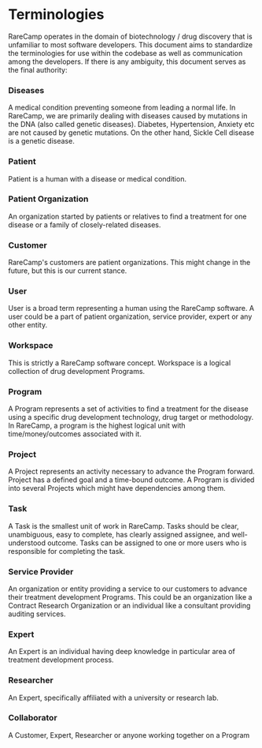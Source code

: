 # Terminologies

RareCamp operates in the domain of biotechnology / drug discovery that is unfamiliar to most software developers.
This document aims to standardize the terminologies for use within the codebase as well as communication among the
developers. If there is any ambiguity, this document serves as the final authority:

### Diseases

A medical condition preventing someone from leading a normal life. In RareCamp, we are primarily dealing with diseases caused by mutations in the DNA (also called genetic diseases).
Diabetes, Hypertension, Anxiety etc are not caused by genetic mutations. On the other hand,
Sickle Cell disease is a genetic disease.

### Patient

Patient is a human with a disease or medical condition.

### Patient Organization

An organization started by patients or relatives to find a treatment for one disease or a family of closely-related
diseases.

### Customer

RareCamp's customers are patient organizations. This might change in the future, but this is our current stance.

### User

User is a broad term representing a human using the RareCamp software. A user could be a part of patient organization,
service provider, expert or any other entity.

### Workspace

This is strictly a RareCamp software concept. Workspace is a logical collection of drug development Programs.

### Program

A Program represents a set of activities to find a treatment for the disease using a specific drug development
technology, drug target or methodology. In RareCamp, a program is the highest logical unit with time/money/outcomes
associated with it.

### Project

A Project represents an activity necessary to advance the Program forward. Project has a defined goal and a time-bound outcome. A Program is divided into
several Projects which might have dependencies among them.

### Task

A Task is the smallest unit of work in RareCamp. Tasks should be clear, unambiguous, easy to complete, has
clearly assigned assignee, and well-understood outcome. Tasks can be assigned to one or more users who is
responsible for completing the task.

### Service Provider

An organization or entity providing a service to our customers to advance their treatment development Programs.
This could be an organization like a Contract Research Organization or an individual like a consultant providing
auditing services.

### Expert

An Expert is an individual having deep knowledge in particular area of treatment development process.

### Researcher

An Expert, specifically affiliated with a university or research lab.

### Collaborator

A Customer, Expert, Researcher or anyone working together on a Program
